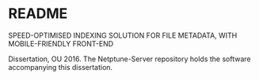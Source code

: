 # README #

SPEED-OPTIMISED INDEXING SOLUTION  FOR FILE METADATA,  WITH MOBILE-FRIENDLY FRONT-END 

Dissertation, OU 2016.
The Netptune-Server repository holds the software accompanying this dissertation.